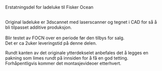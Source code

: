 <!-- Edit this file to change the product description -->

<p>Erstatningsdel for ladeluke til Fisker Ocean<br><br></p>
<p>Original ladeluke er 3dscannet med laserscanner og tegnet i CAD for så å bli tilpasset additive produksjon. <br><br>Blir testet av FOCN over en periode før den tilbys for salg. <br>Det er ca 2uker leveringstid på denne delen. </p>
<p>Rundt kanten av det originale ytterdekselet anbefales det å legges en pakning som limes rundt på innsiden for å få en god tetting. <br>Forhåpentligvis kommer det montasjevideoer etterhvert. </p>